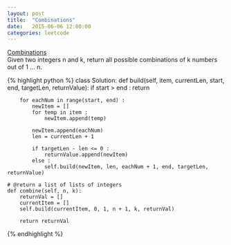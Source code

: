 ```yaml
---
layout: post
title:  "Combinations"
date:   2015-06-06 12:00:00
categories: leetcode
---
```

[Combinations](https://leetcode.com/problems/combinations/)  
Given two integers n and k, return all possible combinations of k numbers out of 1 ... n.

{% highlight python %}
class Solution:
    def build(self, item, currentLen, start, end, targetLen, returnValue):
        if start > end :
            return

        for eachNum in range(start, end) :
            newItem = []
            for temp in item :
                newItem.append(temp)

            newItem.append(eachNum)
            len = currentLen + 1

            if targetLen - len <= 0 :
                returnValue.append(newItem)
            else :
                self.build(newItem, len, eachNum + 1, end, targetLen, returnValue)
                
    # @return a list of lists of integers
    def combine(self, n, k):
        returnVal = []
        currentItem = []
        self.build(currentItem, 0, 1, n + 1, k, returnVal)

        return returnVal    
{% endhighlight %}